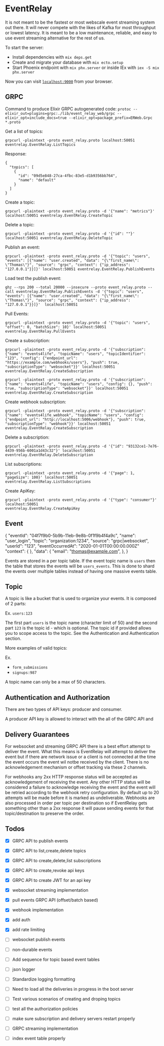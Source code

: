# EventRelay

It is not meant to be the fastest or most webscale event streaming system out there. It will never compete with the
likes of Kafka for most throughput or lowest latency. It is meant to be a low maintenance, reliable, and easy to use
event streaming alternative for the rest of us.

To start the server:

  * Install dependencies with `mix deps.get`
  * Create and migrate your database with `mix ecto.setup`
  * Start Phoenix endpoint with `mix phx.server` or inside IEx with `iex -S mix phx.server`

Now you can visit [`localhost:9000`](http://localhost:9000) from your browser.

## GRPC

Command to produce Elixir GRPC autogenerated code: `protoc --elixir_out=plugins=grpc:./lib/event_relay_web/grpc
--elixir_opt=include_docs=true --elixir_opt=package_prefix=ERWeb.Grpc  *.proto`


Get a list of topics:

```
grpcurl -plaintext -proto event_relay.proto localhost:50051 eventrelay.EventRelay.ListTopics
```

Response:

```
{
  "topics": [
    {
      "id": "09d5e848-27ca-4fbc-83e5-d1b9356bb764",
      "name": "default"
    }
  ]
}
```

Create a topic:

```
grpcurl -plaintext -proto event_relay.proto -d '{"name": "metrics"}' localhost:50051 eventrelay.EventRelay.CreateTopic
```

Delete a topic:

```
grpcurl -plaintext -proto event_relay.proto -d '{"id": ""}' localhost:50051 eventrelay.EventRelay.DeleteTopic
```

Publish an event:

```
grpcurl -plaintext -proto event_relay.proto -d '{"topic": "users", "events": [{"name": "user.created", "data": "{\"first_name\": \"Thomas\"}", "source": "grpc", "context": {"ip_address": "127.0.0.1"}}]}' localhost:50051 eventrelay.EventRelay.PublishEvents
```

Load test the publish event:
```
ghz --rps 200 --total 20000 --insecure --proto event_relay.proto --call eventrelay.EventRelay.PublishEvents -d '{"topic": "users", "events": [{"name": "user.created", "data": "{\"first_name\": \"Thomas\"}", "source": "grpc", "context": {"ip_address": "127.0.0.1"}}]}'  localhost:50051
```

Pull Events:

```
grpcurl -plaintext -proto event_relay.proto -d '{"topic": "users", "offset": 0, "batchSize": 10}' localhost:50051 eventrelay.EventRelay.PullEvents
```

Create a subscription:
```
grpcurl -plaintext -proto event_relay.proto -d '{"subscription": {"name": "events4life", "topicName": "users", "topicIdentifier": "123", "config": {"endpoint_url": "https://example.com/webhooks/users"}, "push": true, "subscriptionType": "websocket"}}' localhost:50051 eventrelay.EventRelay.CreateSubscription
```

```
grpcurl -plaintext -proto event_relay.proto -d '{"subscription": {"name": "events4life", "topicName": "users", "config": {}, "push": true, "subscriptionType": "websocket"}}' localhost:50051 eventrelay.EventRelay.CreateSubscription
```

Create webhook subscription:

```
grpcurl -plaintext -proto event_relay.proto -d '{"subscription": {"name": "events4life_webhook", "topicName": "users", "config": {"endpoint_url": "http://localhost:5006/webhook"}, "push": true, "subscriptionType": "webhook"}}' localhost:50051 eventrelay.EventRelay.CreateSubscription
```

Delete a subscription:

```
grpcurl -plaintext -proto event_relay.proto -d '{"id": "93132ce1-7e76-4439-956b-6001a1d43c32"}' localhost:50051 eventrelay.EventRelay.DeleteSubscription
```

List subscriptions:

```
grpcurl -plaintext -proto event_relay.proto -d '{"page": 1, "pageSize": 100}' localhost:50051 eventrelay.EventRelay.ListSubscriptions
```

Create ApiKey:

```
grpcurl -plaintext -proto event_relay.proto -d '{"type": "consumer"}' localhost:50051
eventrelay.EventRelay.CreateApiKey
```

## Event

{
  "eventId": "04f7f9b0-5b9b-11eb-9e8b-0f1f9b4f4a9c",
  "name": "user_login",
  "topic": "organization:1234",
  "source": "grpc|websocket",
  "userId": "123",
  "eventOccurredAt": "2020-01-01T00:00:00.000Z"
  "context": {
  },
  "data": {
    "email": "thomas@example.com",
  },
}

Events are stored in a per topic table. If the event topic name is `users` then the table that stores the events will be
`users_events`. This is done to shard the events over multiple tables instead of having one massive events table. 

## Topic

A topic is like a bucket that is used to organize your events. It is composed of 2 parts:

Ex. `users:123`

The first part `users` is the topic name (character limit of 50) and the second part `123` is the topic id - which is optional. The topic id if provided allows you to scope access to the topic. See the Authentication and Authentication section.

More examples of valid topics:

Ex. 

- `form_submissions`
- `signups:987`

A topic name can only be a max of 50 characters.

## Authentication and Authorization

There are two types of API keys: producer and consumer.

A producer API key is allowed to interact with the all of the GRPC API and


## Delivery Guarantees

For websocket and streaming GRPC API there is a best effort attempt to deliver the event. What this means is EventRelay will
attempt to deliver the event but if there are network issue or a client is not connected at the time the event occurs the event wil notbe received by the client. There is no acknowledgement mechanism or offset tracking via these 2 channels. 

For webhooks any 2xx HTTP response status will be accepted as acknowledgement of receiving the event. Any other HTTP
status will be considered a failure to acknowledge receiving the event and the event will be retried according
to the webhook retry configuration. By default up to 20 attempts will be made before it is marked as undeliverable.
Webhooks are also processed in order per topic per destination so if EventRelay gets something other than a 2xx response
it will pause sending events for that topic/destination to preserve the order.

## Todos

- [x] GRPC API to publish events
- [x] GRPC API to list,create,delete topics
- [x] GRPC API to create,delete,list subscriptions
- [x] GRPC API to create,revoke api keys
- [x] GRPC API to create JWT for an api key
- [x] websocket streaming implementation
- [x] pull events GRPC API (offset/batch based)
- [x] webhook implementation
- [x] add auth
- [x] add rate limiting
- [ ] websocket publish events
- [ ] non-durable events 
- [ ] Add sequence for topic based event tables 
- [ ] json logger 
- [ ] Standardize logging formatting
- [ ] Need to load all the deliveries in progress in the boot server
- [ ] Test various scenarios of creating and droping topics
- [ ] test all the authorization policies 
- [ ] make sure subscription and delivery servers restart properly
- [ ] GRPC streaming implementation
- [ ] index event table properly



